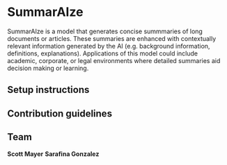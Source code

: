# SummarAIze
SummarAIze is a model that generates concise summmaries of long documents or articles. These summaries are enhanced with contextually relevant information generated by the AI (e.g. background information, definitions, explanations). Applications of this model could include academic, corporate, or legal environments where detailed summaries aid decision making or learning.

## Setup instructions


## Contribution guidelines


## Team
**Scott Mayer**
**Sarafina Gonzalez**
